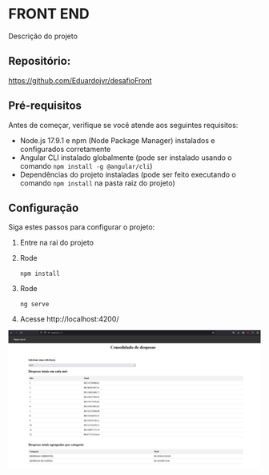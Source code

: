 # FRONT END

Descrição do projeto

## Repositório:
https://github.com/Eduardojvr/desafioFront

## Pré-requisitos

Antes de começar, verifique se você atende aos seguintes requisitos:

- Node.js 17.9.1 e npm (Node Package Manager) instalados e configurados corretamente
- Angular CLI instalado globalmente (pode ser instalado usando o comando `npm install -g @angular/cli`)
- Dependências do projeto instaladas (pode ser feito executando o comando `npm install` na pasta raiz do projeto)

## Configuração

Siga estes passos para configurar o projeto:

1. Entre na rai do projeto

2. Rode
    ```shell
    npm install

3. Rode 
    ```shell
    ng serve
    
4. Acesse
    http://localhost:4200/

 ![img](img\img.png)